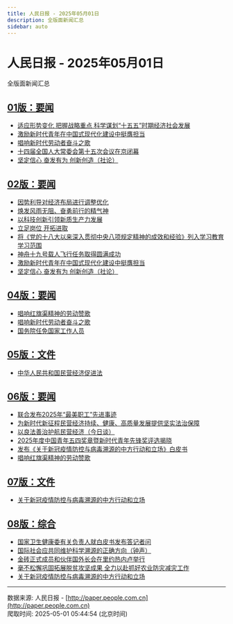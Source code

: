 ```yaml
---
title: 人民日报 - 2025年05月01日
description: 全版面新闻汇总
sidebar: auto
---
```


# 人民日报 - 2025年05月01日

全版面新闻汇总

## [01版：要闻](http://paper.people.com.cn/rmrb/pc/layout/202505/01/node_01.html)

- [适应形势变化  把握战略重点  科学谋划“十五五”时期经济社会发展](http://paper.people.com.cn/rmrb/pc/content/202505/01/content_30070901.html)
- [激励新时代青年在中国式现代化建设中挺膺担当](http://paper.people.com.cn/rmrb/pc/content/202505/01/content_30070902.html)
- [唱响新时代劳动者奋斗之歌](http://paper.people.com.cn/rmrb/pc/content/202505/01/content_30070903.html)
- [十四届全国人大常委会第十五次会议在京闭幕](http://paper.people.com.cn/rmrb/pc/content/202505/01/content_30070904.html)
- [坚定信心  奋发有为  创新创造（社论）](http://paper.people.com.cn/rmrb/pc/content/202505/01/content_30070905.html)

## [02版：要闻](http://paper.people.com.cn/rmrb/pc/layout/202505/01/node_02.html)

- [因势利导对经济布局进行调整优化](http://paper.people.com.cn/rmrb/pc/content/202505/01/content_30070906.html)
- [焕发风雨无阻、奋勇前行的精气神](http://paper.people.com.cn/rmrb/pc/content/202505/01/content_30070907.html)
- [以科技创新引领新质生产力发展](http://paper.people.com.cn/rmrb/pc/content/202505/01/content_30070908.html)
- [立足岗位  开拓进取](http://paper.people.com.cn/rmrb/pc/content/202505/01/content_30070909.html)
- [将《党的十八大以来深入贯彻中央八项规定精神的成效和经验》列入学习教育学习范围](http://paper.people.com.cn/rmrb/pc/content/202505/01/content_30070910.html)
- [神舟十九号载人飞行任务取得圆满成功](http://paper.people.com.cn/rmrb/pc/content/202505/01/content_30070911.html)
- [激励新时代青年在中国式现代化建设中挺膺担当](http://paper.people.com.cn/rmrb/pc/content/202505/01/content_30070912.html)
- [坚定信心  奋发有为  创新创造（社论）](http://paper.people.com.cn/rmrb/pc/content/202505/01/content_30070913.html)

## [04版：要闻](http://paper.people.com.cn/rmrb/pc/layout/202505/01/node_03.html)

- [唱响红旗渠精神的劳动赞歌](http://paper.people.com.cn/rmrb/pc/content/202505/01/content_30070932.html)
- [唱响新时代劳动者奋斗之歌](http://paper.people.com.cn/rmrb/pc/content/202505/01/content_30070933.html)
- [国务院任免国家工作人员](http://paper.people.com.cn/rmrb/pc/content/202505/01/content_30070934.html)

## [05版：文件](http://paper.people.com.cn/rmrb/pc/layout/202505/01/node_04.html)

- [中华人民共和国民营经济促进法](http://paper.people.com.cn/rmrb/pc/content/202505/01/content_30070935.html)

## [06版：要闻](http://paper.people.com.cn/rmrb/pc/layout/202505/01/node_05.html)

- [联合发布2025年“最美职工”先进事迹](http://paper.people.com.cn/rmrb/pc/content/202505/01/content_30070936.html)
- [为新时代新征程民营经济持续、健康、高质量发展提供坚实法治保障](http://paper.people.com.cn/rmrb/pc/content/202505/01/content_30070937.html)
- [以良法善治护航民营经济（今日谈）](http://paper.people.com.cn/rmrb/pc/content/202505/01/content_30070941.html)
- [2025年度中国青年五四奖章暨新时代青年先锋奖评选揭晓](http://paper.people.com.cn/rmrb/pc/content/202505/01/content_30070938.html)
- [发布《关于新冠疫情防控与病毒溯源的中方行动和立场》白皮书](http://paper.people.com.cn/rmrb/pc/content/202505/01/content_30070939.html)
- [唱响红旗渠精神的劳动赞歌](http://paper.people.com.cn/rmrb/pc/content/202505/01/content_30070940.html)

## [07版：文件](http://paper.people.com.cn/rmrb/pc/layout/202505/01/node_06.html)

- [关于新冠疫情防控与病毒溯源的中方行动和立场](http://paper.people.com.cn/rmrb/pc/content/202505/01/content_30070942.html)

## [08版：综合](http://paper.people.com.cn/rmrb/pc/layout/202505/01/node_07.html)

- [国家卫生健康委有关负责人就白皮书发布答记者问](http://paper.people.com.cn/rmrb/pc/content/202505/01/content_30070943.html)
- [国际社会应共同维护科学溯源的正确方向（钟声）](http://paper.people.com.cn/rmrb/pc/content/202505/01/content_30070944.html)
- [金砖正式成员和伙伴国外长会在里约热内卢举行](http://paper.people.com.cn/rmrb/pc/content/202505/01/content_30070945.html)
- [毫不松懈巩固拓展脱贫攻坚成果  全力以赴抓好农业防灾减灾工作](http://paper.people.com.cn/rmrb/pc/content/202505/01/content_30070946.html)
- [关于新冠疫情防控与病毒溯源的中方行动和立场](http://paper.people.com.cn/rmrb/pc/content/202505/01/content_30070947.html)

---

数据来源: 人民日报 - [http://paper.people.com.cn](http://paper.people.com.cn)  
爬取时间: 2025-05-01 05:44:54 (北京时间)
